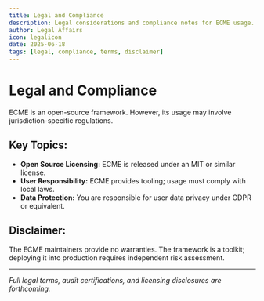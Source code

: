 ```yaml
---
title: Legal and Compliance
description: Legal considerations and compliance notes for ECME usage.
author: Legal Affairs
icon: legalicon
date: 2025-06-18
tags: [legal, compliance, terms, disclaimer]
---
```


# Legal and Compliance

ECME is an open-source framework. However, its usage may involve jurisdiction-specific regulations.

## Key Topics:

- **Open Source Licensing:** ECME is released under an MIT or similar license.
- **User Responsibility:** ECME provides tooling; usage must comply with local laws.
- **Data Protection:** You are responsible for user data privacy under GDPR or equivalent.

## Disclaimer:

The ECME maintainers provide no warranties. The framework is a toolkit; deploying it into production requires independent risk assessment.

---

*Full legal terms, audit certifications, and licensing disclosures are forthcoming.*
